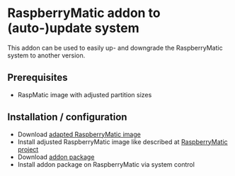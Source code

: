 # RaspberryMatic addon to (auto-)update system
This addon can be used to easily up- and downgrade the RaspberryMatic system to another version.

## Prerequisites
* RaspMatic image with adjusted partition sizes

## Installation / configuration
* Download [adapted RaspberryMatic image](https://github.com/j-a-n/raspberrymatic-addon-rmupdate/raw/master/RaspberryMatic.adjusted.zip)
* Install adjusted RaspberryMatic image like described at [RaspberryMatic project](https://github.com/jens-maus/RaspberryMatic)
* Download [addon package](https://github.com/j-a-n/raspberrymatic-addon-rmupdate/raw/master/rmupdate.tar.gz)
* Install addon package on RaspberryMatic via system control
